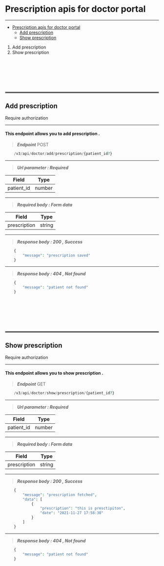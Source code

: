 <a name="prescription-apis-for-doctor-portal"></a>
# Prescription apis for doctor portal

---


- [Prescription apis for doctor portal](#prescription-apis-for-doctor-portal)
  - [Add prescription](#add-prescription)
  - [Show prescription](#show-prescription)

1. Add prescription
2. Show prescription


<!-- -------------------------------------------------------- -->
<hr style="border:2px solid gray;margin-top:120px"> </hr>

<a name="add-prescription"></a>
## Add prescription
<larecipe-badge type="warning" radius="full">Require authorization</larecipe-badge>

---

<h4>This endpoint allows you to add prescription .</h4>

> ***Endpoint***
<larecipe-badge type="danger">POST</larecipe-badge>

```php
    /v3/api/doctor/add/prescription/{patient_id?}
```
---

> ***Url parameter : Required*** 

| Field | Type |
|------ | ---- |
|patient_id | number |

---
> ***Required body : Form data*** 

| Field | Type |
|------ | ---- |
|prescription | string |

---

> ***Response body : 200 , Success***

```php
    {
        "message": "prescription saved"
    }
```
---


> ***Response body : 404 , Not found***

```php
    {
        "message": "patient not found"
    }
```




<!-- -------------------------------------------------------- -->
<hr style="border:2px solid gray;margin-top:120px"> </hr>

<a name="show-prescription"></a>
## Show prescription
<larecipe-badge type="warning" radius="full">Require authorization</larecipe-badge>

---

<h4>This endpoint allows you to show prescription .</h4>

> ***Endpoint***
<larecipe-badge type="success">GET</larecipe-badge>

```php
    /v3/api/doctor/show/prescription/{patient_id?}
```
---

> ***Url parameter : Required*** 

| Field | Type |
|------ | ---- |
|patient_id | number |

---
> ***Required body : Form data*** 

| Field | Type |
|------ | ---- |
|prescription | string |

---

> ***Response body : 200 , Success***

```php
    {
        "message": "prescription fetched",
        "data": [
            {
                "prescription": "this is presctipiton",
                "date": "2021-11-27 17:58:30"
            }
        ]
    }
```
---


> ***Response body : 404 , Not found***

```php
    {
        "message": "patient not found"
    }
```
